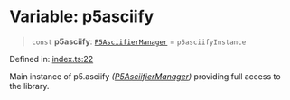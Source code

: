 # Variable: p5asciify

> `const` **p5asciify**: [`P5AsciifierManager`](../classes/P5AsciifierManager.md) = `p5asciifyInstance`

Defined in: [index.ts:22](https://github.com/humanbydefinition/p5.asciify/blob/c490e4c082a59f4e6823b1b6390d5dc7162b2aff/src/lib/index.ts#L22)

Main instance of p5.asciify _([P5AsciifierManager](../classes/P5AsciifierManager.md))_ providing full access to the library.
